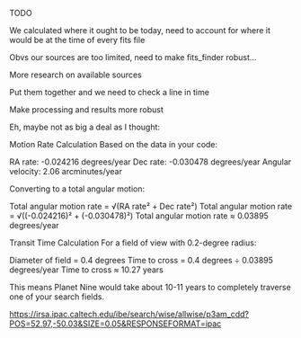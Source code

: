 TODO

We calculated where it ought to be today, need to account for where it would be at the time of every fits file

Obvs our sources are too limited, need to make fits_finder robust... 

More research on available sources

Put them together and we need to check a line in time

Make processing and results more robust


Eh, maybe not as big a deal as I thought:

Motion Rate Calculation
Based on the data in your code:

RA rate: -0.024216 degrees/year
Dec rate: -0.030478 degrees/year
Angular velocity: 2.06 arcminutes/year

Converting to a total angular motion:

Total angular motion rate = √(RA rate² + Dec rate²)
Total angular motion rate = √((-0.024216)² + (-0.030478)²)
Total angular motion rate ≈ 0.03895 degrees/year

Transit Time Calculation
For a field of view with 0.2-degree radius:

Diameter of field = 0.4 degrees
Time to cross = 0.4 degrees ÷ 0.03895 degrees/year
Time to cross ≈ 10.27 years

This means Planet Nine would take about 10-11 years to completely traverse one of your search fields.

https://irsa.ipac.caltech.edu/ibe/search/wise/allwise/p3am_cdd?POS=52.97,-50.03&SIZE=0.05&RESPONSEFORMAT=ipac